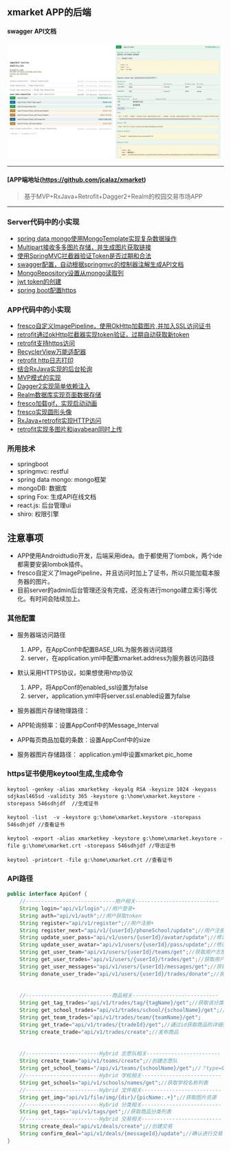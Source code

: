## xmarket APP的后端

#### swagger API文档
![user](screenshot/api.png)

---
#### [APP端地址(https://github.com/jcalaz/xmarket)
> 基于MVP+RxJava+Retrofit+Dagger2+Realm的校园交易市场APP
---

### Server代码中的小实现
- [spring data mongo使用MongoTemplate实现复杂数据操作](https://github.com/jcalaz/xmarket-server/blob/master/src/main/java/me/jcala/xmarket/server/repository/CustomRepositoryImpl.java)
- [Multipart接收多多图片存储，并生成图片获取链接](https://github.com/jcalaz/xmarket-server/blob/master/src/main/java/me/jcala/xmarket/server/utils/FileTool.java)
- [使用SpringMVC拦截器验证Token是否过期和合法](https://github.com/jcalaz/xmarket-server/blob/master/src/main/java/me/jcala/xmarket/server/interceptor/TokenInterceptor.java)
- [swagger配置，自动根据springmvc的控制器注解生成API文档](https://github.com/jcalaz/xmarket-server/blob/master/src/main/java/me/jcala/xmarket/server/conf/RestConfig.java)
- [MongoRepository设置从mongo读取列](https://github.com/jcalaz/xmarket-server/blob/master/src/main/java/me/jcala/xmarket/server/repository/TradeRepository.java)
- [jwt token的创建](https://github.com/jcalaz/xmarket-server/blob/master/src/main/java/me/jcala/xmarket/server/repository/TradeRepository.java)
- [spring boot配置https](https://github.com/jcalaz/xmarket-server/blob/master/src/main/resources/application-dev.yml)

### APP代码中的小实现
- [fresco自定义ImagePipeline，使用OkHttp加载图片,并加入SSL访问证书](https://github.com/jcalaz/xmarket/blob/master/app/src/main/java/me/jcala/xmarket/app/App.java)
- [retrofit通过okHttp拦截器实现token验证，过期自动获取新token](https://github.com/jcalaz/xmarket/blob/master/app/src/main/java/me/jcala/xmarket/network/TokenInterceptor.java)
- [retrofit支持https访问](https://github.com/jcalaz/xmarket/blob/master/app/src/main/java/me/jcala/xmarket/network/ReqExecutor.java)
- [RecyclerView万能适配器](https://github.com/jcalaz/xmarket/blob/master/app/src/main/java/me/jcala/xmarket/view/RecyclerCommonAdapter.java)
- [retrofit http日志打印](https://github.com/jcalaz/xmarket/blob/master/app/src/main/java/me/jcala/xmarket/network/ReqExecutor.java)
- [结合RxJava实现的后台轮询](https://github.com/jcalaz/xmarket/blob/master/app/src/main/java/me/jcala/xmarket/mvp/message/MessageService.java)
- [MVP模式的实现](https://github.com/jcalaz/xmarket/tree/master/app/src/main/java/me/jcala/xmarket/mvp/school)
- [Dagger2实现简单依赖注入](https://github.com/jcalaz/xmarket/tree/master/app/src/main/java/me/jcala/xmarket/di)
- [Realm数据库实现页面数据存储](https://github.com/jcalaz/xmarket/blob/master/app/src/main/java/me/jcala/xmarket/mvp/sort/TradeTagPresenterImpl.java)
- [fresco加载gif，实现启动动画](https://github.com/jcalaz/xmarket/blob/master/app/src/main/java/me/jcala/xmarket/mvp/splash/SplashActivity.java)
- [fresco实现圆形头像](https://github.com/jcalaz/xmarket/blob/master/app/src/main/res/layout/main_slide.xml)
- [RxJava+retrofit实现HTTP访问](https://github.com/jcalaz/xmarket/blob/master/app/src/main/java/me/jcala/xmarket/mvp/school/SchoolModelImpl.java)
- [retrofit实现多图片和javabean同时上传](https://github.com/jcalaz/xmarket/blob/master/app/src/main/java/me/jcala/xmarket/mvp/trade/add/TradeAddModelImpl.java)



### 所用技术
- springboot
- springmvc: restful
- spring data mongo: mongo框架
- mongoDB: 数据库
- spring Fox: 生成API在线文档
- react.js: 后台管理ui
- shiro: 权限引擎

## 注意事项
- APP使用Androidtudio开发，后端采用idea。由于都使用了lombok，两个ide都需要安装lombok插件。
- fresco自定义了ImagePipeline，并且访问时加上了证书，所以只能加载本服务器的图片。
- 目前server的admin后台管理还没有完成，还没有进行mongo建立索引等优化。有时间会陆续加上。

### 其他配置

- 服务器端访问路径
  1. APP，在AppConf中配置BASE_URL为服务器访问路径
  2. server，在application.yml中配置xmarket.address为服务器访问路径
- 默认采用HTTPS协议，如果想使用http协议
  1. APP，将AppConf的enabled_ssl设置为false
  2. server，application.yml中将server.ssl.enabled设置为false

- 服务器图片存储物理路径：
- APP轮询频率：设置AppConf中的Message_Interval

- APP每页商品加载的条数：设置AppConf中的size

- 服务器图片存储路径： application.yml中设置xmarket.pic_home

### https证书使用keytool生成,生成命令
```
keytool -genkey -alias xmarketkey -keyalg RSA -keysize 1024 -keypass sdjkasl465sd -validity 365 -keystore g:\home\xmarket.keystore -storepass 546sdhjdf  //生成证书

keytool -list  -v -keystore g:\home\xmarket.keystore -storepass 546sdhjdf //查看证书

keytool -export -alias xmarketkey -keystore g:\home\xmarket.keystore -file g:\home\xmarket.crt -storepass 546sdhjdf //导出证书

keytool -printcert -file g:\home\xmarket.crt //查看证书

```

### API路径
```java
public interface ApiConf {
    //-----------------------------用户相关---------------------------
    String login="api/v1/login";//用户登录+
    String auth="api/v1/auth";//用户获取token
    String register="api/v1/register";//用户注册+
    String register_next="api/v1/{userId}/phoneSchool/update";//用户注册下一步，设置学校，手机号+
    String update_user_pass="api/v1/users/{userId}/avatar/update";//修改用户密码
    String update_user_avatar="api/v1/users/{userId}/pass/update";//修改用户头像
    String get_user_team="api/v1/users/{userId}/teams/get";//获取用户志愿队
    String get_user_trades="api/v1/users/{userId}/trades/get";//获取用户在售，已卖，已买，捐赠，待确认的商品列表
    String get_user_messages="api/v1/users/{userId}/messages/get";//获取用户交易信息
    String donate_user_trade="api/v1/users/{userId}/trades/donate";//捐赠商品


    //----------------------------商品相关----------------------------
    String get_tag_trades="api/v1/trades/tag/{tagName}/get";//获取该分类下所有商品列表
    String get_school_trades="api/v1/trades/school/{schoolName}/get";//获取该学校的商品列表
    String get_team_trades="api/v1/trades/team/{teamName}/get";
    String get_trade="api/v1/trades/{tradeId}/get";//通过id获取商品的详细信息
    String create_trade="api/v1/trades/create";//发布商品


    //------------------------Hybrid 志愿队相关------------------------
    String create_team="api/v1/teams/create";//创建志愿队
    String get_school_teams="/api/v1/teams/{schoolName}/get";//？type=0获取该学校下的所有志愿队.0获取志愿队列表，1获取志愿队名称列表
    //------------------------Hybrid 学校相关--------------------------
    String get_schools="api/v1/schools/names/get";//获取学校名称列表
    //------------------------Hybrid 文件相关--------------------------
    String get_img="api/v1/file/img/{dir}/{picName:.+}";//获取图片资源
    //------------------------Hybrid 分类相关--------------------------
    String get_tags="api/v1/tags/get";//获取商品分类列表
    //------------------------Hybrid 交易相关--------------------------
    String create_deal="api/v1/deals/create";//创建交易
    String confirm_deal="api/v1/deals/{messageId}/update";//确认进行交易
}
```
